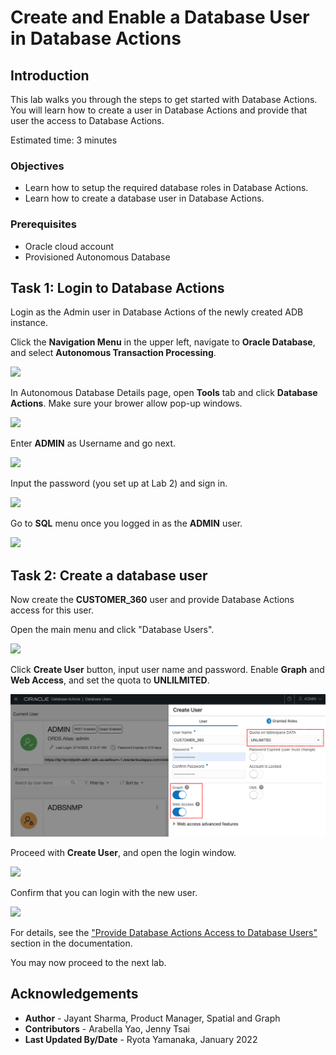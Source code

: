 # Create and Enable a Database User in Database Actions

## Introduction

This lab walks you through the steps to get started with Database Actions. You will learn how to create a user in Database Actions and provide that user the access to Database Actions.

Estimated time: 3 minutes

### Objectives

- Learn how to setup the required database roles in Database Actions.
- Learn how to create a database user in Database Actions.

### Prerequisites

- Oracle cloud account
- Provisioned Autonomous Database

## Task 1: Login to Database Actions

Login as the Admin user in Database Actions of the newly created ADB instance.

Click the **Navigation Menu** in the upper left, navigate to **Oracle Database**, and select **Autonomous Transaction Processing**.

![](https://raw.githubusercontent.com/oracle/learning-library/master/common/images/console/database-atp.png " ")

In Autonomous Database Details page, open **Tools** tab and click **Database Actions**. Make sure your brower allow pop-up windows.

![](images/adb-console.jpg)

Enter **ADMIN** as Username and go next.

![](images/login-1.jpg)

Input the password (you set up at Lab 2) and sign in.

![](images/login-2.jpg)

Go to **SQL** menu once you logged in as the **ADMIN** user. 

![](images/ADB_SQLDevWebHome.jpg)

## Task 2: Create a database user

Now create the **CUSTOMER_360** user and provide Database Actions access for this user.

Open the main menu and click "Database Users".

![](images/user-1.jpg)

Click **Create User** button, input user name and password. Enable **Graph** and **Web Access**, and set the quota to **UNLILMITED**.

![](images/user-2.png)

Proceed with **Create User**, and open the login window.

![](images/user-4.jpg)

Confirm that you can login with the new user.

![](images/user-5.jpg)

For details, see the ["Provide Database Actions Access to Database Users"](https://docs.oracle.com/en/cloud/paas/autonomous-data-warehouse-cloud/user/sql-developer-web.html#GUID-4B404CE3-C832-4089-B37A-ADE1036C7EEA) section in the documentation.

You may now proceed to the next lab.

## Acknowledgements

* **Author** - Jayant Sharma, Product Manager, Spatial and Graph
* **Contributors** - Arabella Yao, Jenny Tsai
* **Last Updated By/Date** - Ryota Yamanaka, January 2022

